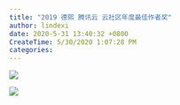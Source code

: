 ```yaml
---
title: "2019 德熙 腾讯云 云社区年度最佳作者奖"
author: lindexi
date: 2020-5-31 13:40:32 +0800
CreateTime: 5/30/2020 1:07:28 PM
categories: 
---
```



<!--more-->


<!-- CreateTime:5/30/2020 1:07:28 PM -->

<!-- 发布 -->

![](https://i.loli.net/2020/05/30/TIN1DndVhS2Qx47.jpg)

![](https://i.loli.net/2020/05/30/Fns5hr2bCYmLJ3N.jpg)

